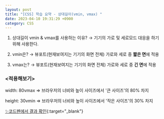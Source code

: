 ```yaml
---
layout: post
title: "[CSS] 학습 요약 - 상대길이(vmin, vmax) "
date: 2023-04-10 19:31:29 +0900
category: CSS
---
```


1. 상대길이 vmin & vmax를 사용하는 이유?
   → 기기의 가로 및 세로모드 대응을 하기 위해 사용한다.

2. vmin은?
   → 뷰포트(현재보여지는 기기의 화면 전체) 가로와 세로 중 **짧은 면**에 적용

3. vmax는?
   → 뷰포트(현재보여지는 기기의 화면 전체) 가로와 세로 중 **긴 면**에 적용

### <적용해보기><br />

width: 80vmax => 브라우저의 너비와 높이 사이즈에서 '큰 사이즈'의 80% 차지<br />

height: 30vmin => 브라우저의 너비와 높이 사이즈에서 '작은 사이즈'의 30% 차지 <br />

<!-- NOTE: 코드펜에 있는 썸네일 노출해야하는데, 어떻게 함..??? -->

[✨코드펜에서 결과 확인](https://codepen.io/mulddang2/pen/jOeEgyw){:target="\_blank"}
